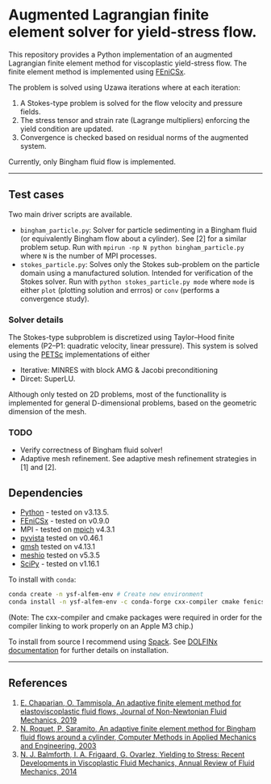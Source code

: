 # Augmented Lagrangian finite element solver for yield-stress flow.

This repository provides a Python implementation of an augmented Lagrangian finite element method for viscoplastic yield-stress flow. The finite element method is implemented using [FEniCSx](https://fenicsproject.org/).

The problem is solved using Uzawa iterations where at each iteration:
1. A Stokes-type problem is solved for the flow velocity and pressure fields.
2. The stress tensor and strain rate (Lagrange multipliers) enforcing the yield condition are updated.
3. Convergence is checked based on residual norms of the augmented system.

Currently, only Bingham fluid flow is implemented.

---

## Test cases
Two main driver scripts are available.
- `bingham_particle.py`: Solver for particle sedimenting in a Bingham fluid (or equivalently Bingham flow about a cylinder). See [2] for a similar problem setup. Run with `mpirun -np N python bingham_particle.py` where `N` is the number of MPI processes.
- `stokes_particle.py`: Solves only the Stokes sub-problem on the particle domain using a manufactured solution. Intended for verification of the Stokes solver. Run with `python stokes_particle.py mode` where `mode` is either `plot` (plotting solution and errros) or `conv` (performs a convergence study).

### Solver details
The Stokes-type subproblem is discretized using Taylor–Hood finite elements (P2–P1: quadratic velocity, linear pressure). This system is solved using the [PETSc](https://petsc.org/release/#) implementations of either
  - Iterative: MINRES with block AMG & Jacobi preconditioning
  - Dircet: SuperLU.

Although only tested on 2D problems, most of the functionallity is implemented for general D-dimensional problems, based on the geometric dimension of the mesh.

### TODO
  - Verify correctness of Bingham fluid solver!
  - Adaptive mesh refinement. See adaptive mesh refinement strategies in [1] and [2].

## Dependencies
- [Python](https://www.python.org/) - tested on v3.13.5.
- [FEniCSx](https://fenicsproject.org/) - tested on v0.9.0
- MPI - tested on [mpich](https://www.mpich.org/) v4.3.1
- [pyvista](https://docs.pyvista.org/) tested on v0.46.1
- [gmsh](https://gmsh.info/) tested on v4.13.1
- [meshio](https://github.com/nschloe/meshio) tested on v5.3.5
- [SciPy](https://scipy.org/) - tested on v1.16.1 

To install with `conda`:
```bash
conda create -n ysf-alfem-env # Create new environment 
conda install -n ysf-alfem-env -c conda-forge cxx-compiler cmake fenics-dolfinx mpich pyvista python-gmsh meshio scipy
```
(Note: The cxx-compiler and cmake packages were required in order for the compiler linking to work properly on an Apple M3 chip.)

To install from source I recommend using [Spack](https://spack.io/). See [DOLFINx documentation](https://github.com/FEniCS/dolfinx#installation) for further details on installation.

---

## References
1. [E. Chaparian, O. Tammisola, An adaptive finite element method for elastoviscoplastic fluid flows, Journal of Non-Newtonian Fluid Mechanics, 2019](https://doi.org/10.1016/j.jnnfm.2019.104148)
2. [N. Roquet, P. Saramito, An adaptive finite element method for Bingham fluid flows around a cylinder, Computer Methods in Applied Mechanics and Engineering, 2003](https://doi.org/10.1016/S0045-7825(03)00262-7)
3. [N. J. Balmforth, I. A. Frigaard, G. Ovarlez, Yielding to Stress: Recent Developments in Viscoplastic Fluid Mechanics, Annual Review of Fluid Mechanics, 2014](https://doi.org/10.1146/annurev-fluid-010313-141424)
